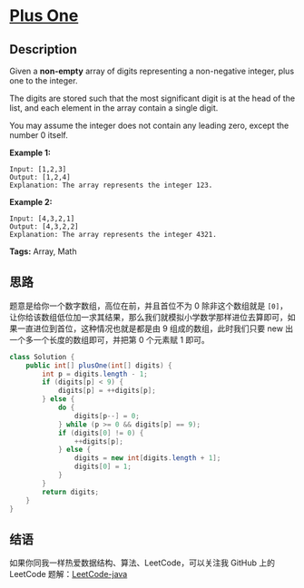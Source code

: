 # [Plus One][title]

## Description

Given a **non-empty** array of digits representing a non-negative integer, plus one to the integer.

The digits are stored such that the most significant digit is at the head of the list, and each element in the array contain a single digit.

You may assume the integer does not contain any leading zero, except the number 0 itself.

**Example 1:**

```
Input: [1,2,3]
Output: [1,2,4]
Explanation: The array represents the integer 123.
```

**Example 2:**

```
Input: [4,3,2,1]
Output: [4,3,2,2]
Explanation: The array represents the integer 4321.
```

**Tags:** Array, Math


## 思路

题意是给你一个数字数组，高位在前，并且首位不为 0 除非这个数组就是 `[0]`，让你给该数组低位加一求其结果，那么我们就模拟小学数学那样进位去算即可，如果一直进位到首位，这种情况也就是都是由 9 组成的数组，此时我们只要 new 出一个多一个长度的数组即可，并把第 0 个元素赋 1 即可。

```java
class Solution {
    public int[] plusOne(int[] digits) {
        int p = digits.length - 1;
        if (digits[p] < 9) {
            digits[p] = ++digits[p];
        } else {
            do {
                digits[p--] = 0;
            } while (p >= 0 && digits[p] == 9);
            if (digits[0] != 0) {
                ++digits[p];
            } else {
                digits = new int[digits.length + 1];
                digits[0] = 1;
            }
        }
        return digits;
    }
}
```


## 结语

如果你同我一样热爱数据结构、算法、LeetCode，可以关注我 GitHub 上的 LeetCode 题解：[LeetCode-java][ajl]



[title]: https://leetcode.com/problems/plus-one
[ajl]: https://github.com/lovelife-li/LeetCode-java
